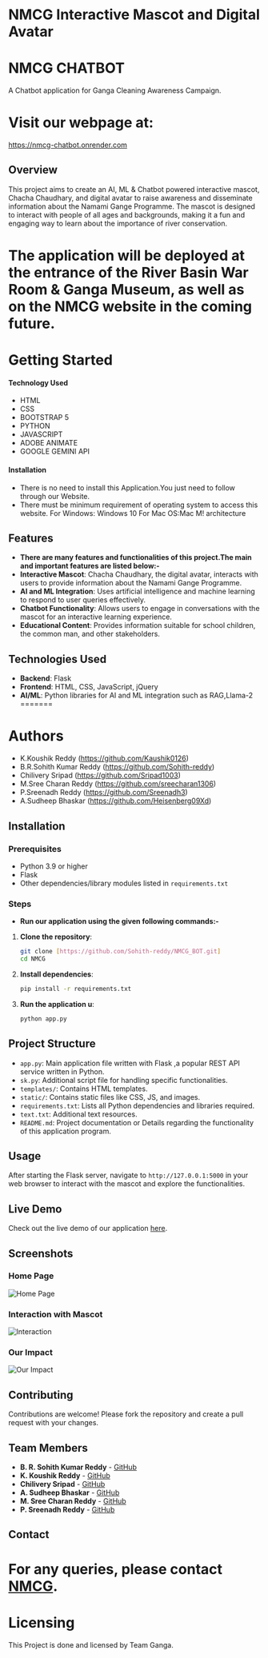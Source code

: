 # NMCG Interactive Mascot and Digital Avatar
# NMCG CHATBOT
A Chatbot application for Ganga Cleaning Awareness Campaign.
# Visit our webpage at: 
https://nmcg-chatbot.onrender.com

## Overview
This project aims to create an AI, ML & Chatbot powered interactive mascot, Chacha Chaudhary, and digital avatar to raise awareness and disseminate information about the Namami Gange Programme. The mascot is designed to interact with people of all ages and backgrounds, making it a fun and engaging way to learn about the importance of river conservation.

The application will be deployed at the entrance of the River Basin War Room & Ganga Museum, as well as on the NMCG website in the coming future.
=======
# Getting Started
  ####  Technology Used
- HTML
- CSS
- BOOTSTRAP 5
- PYTHON
- JAVASCRIPT
- ADOBE ANIMATE
- GOOGLE GEMINI API
 ####  Installation
* There is no need to install this Application.You just need to follow through our Website.
* There must be minimum requirement of operating system to access this website.
  For Windows: Windows 10
  For Mac OS:Mac M! architecture

## Features
- **There are many features and functionalities of this project.The main and important features are listed below:-**
- **Interactive Mascot**: Chacha Chaudhary, the digital avatar, interacts with users to provide information about the Namami Gange Programme.
- **AI and ML Integration**: Uses artificial intelligence and machine learning to respond to user queries effectively.
- **Chatbot Functionality**: Allows users to engage in conversations with the mascot for an interactive learning experience.
- **Educational Content**: Provides information suitable for school children, the common man, and other stakeholders.

## Technologies Used
- **Backend**: Flask
- **Frontend**: HTML, CSS, JavaScript, jQuery
- **AI/ML**: Python libraries for AI and ML integration such as RAG,Llama-2
=======
# Authors
- K.Koushik Reddy (https://github.com/Kaushik0126)
- B.R.Sohith Kumar Reddy (https://github.com/Sohith-reddy)
- Chilivery Sripad (https://github.com/Sripad1003)
- M.Sree Charan Reddy (https://github.com/sreecharan1306)
- P.Sreenadh Reddy (https://github.com/Sreenadh3)
- A.Sudheep Bhaskar (https://github.com/Heisenberg09Xd)

## Installation

### Prerequisites
- Python 3.9 or higher
- Flask
- Other dependencies/library modules listed in `requirements.txt`

### Steps

- **Run our application using the given following commands:-**

1. **Clone the repository**:
    ```sh
    git clone [https://github.com/Sohith-reddy/NMCG_BOT.git]
    cd NMCG
    ```

2. **Install dependencies**:
    ```sh
    pip install -r requirements.txt
    ```

3. **Run the application u**:
    ```sh
    python app.py
    ```

## Project Structure

- `app.py`: Main application file written with Flask ,a popular REST API service written in Python.
- `sk.py`: Additional script file for handling specific functionalities.
- `templates/`: Contains HTML templates.
- `static/`: Contains static files like CSS, JS, and images.
- `requirements.txt`: Lists all Python dependencies and libraries required.
- `text.txt`: Additional text resources.
- `README.md`: Project documentation or Details regarding the functionality of this application program.

## Usage

After starting the Flask server, navigate to `http://127.0.0.1:5000` in your web browser to interact with the mascot and explore the functionalities.

## Live Demo

Check out the live demo of our application [here](https://nmcg-chatbot.onrender.com/).

## Screenshots

### Home Page
![Home Page](static/images/Homepage.png)

### Interaction with Mascot
![Interaction](static/images/Chatbot.png)

### Our Impact
![Our Impact](static/images/Impact.png)

## Contributing

Contributions are welcome! Please fork the repository and create a pull request with your changes.

## Team Members

- **B. R. Sohith Kumar Reddy** - [GitHub](https://github.com/Sohith-reddy)
- **K. Koushik Reddy** - [GitHub](https://github.com/Kaushik0126)
- **Chilivery Sripad** - [GitHub](https://github.com/Sripad1003)
- **A. Sudheep Bhaskar** - [GitHub](https://github.com/Heisenberg09Xd)
- **M. Sree Charan Reddy** - [GitHub](https://github.com/sreecharan1306)
- **P. Sreenadh Reddy** - [GitHub](https://github.com/Sreenadh3)

## Contact

For any queries, please contact [NMCG](mailto:nmcgchatbot@gmail.com).
=======
# Licensing
This Project is done and licensed by Team Ganga.

